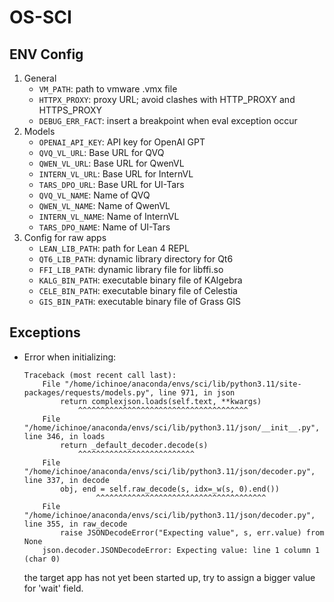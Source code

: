 # OS-SCI

## ENV Config
1. General
    - `VM_PATH`: path to vmware .vmx file
    - `HTTPX_PROXY`: proxy URL; avoid clashes with HTTP_PROXY and HTTPS_PROXY
    - `DEBUG_ERR_FACT`: insert a breakpoint when eval exception occur
2. Models
    - `OPENAI_API_KEY`: API key for OpenAI GPT
    - `QVQ_VL_URL`: Base URL for QVQ
    - `QWEN_VL_URL`: Base URL for QwenVL
    - `INTERN_VL_URL`: Base URL for InternVL
    - `TARS_DPO_URL`: Base URL for UI-Tars
    - `QVQ_VL_NAME`: Name of QVQ
    - `QWEN_VL_NAME`: Name of QwenVL
    - `INTERN_VL_NAME`: Name of InternVL
    - `TARS_DPO_NAME`: Name of UI-Tars
3. Config for raw apps
    - `LEAN_LIB_PATH`: path for Lean 4 REPL
    - `QT6_LIB_PATH`: dynamic library directory for Qt6
    - `FFI_LIB_PATH`: dynamic library file for libffi.so
    - `KALG_BIN_PATH`: executable binary file of KAlgebra
    - `CELE_BIN_PATH`: executable binary file of Celestia
    - `GIS_BIN_PATH`: executable binary file of Grass GIS

## Exceptions
- Error when initializing:

    ```shell
    Traceback (most recent call last):
        File "/home/ichinoe/anaconda/envs/sci/lib/python3.11/site-packages/requests/models.py", line 971, in json
            return complexjson.loads(self.text, **kwargs)
                ^^^^^^^^^^^^^^^^^^^^^^^^^^^^^^^^^^^^^^
        File "/home/ichinoe/anaconda/envs/sci/lib/python3.11/json/__init__.py", line 346, in loads
            return _default_decoder.decode(s)
                ^^^^^^^^^^^^^^^^^^^^^^^^^^
        File "/home/ichinoe/anaconda/envs/sci/lib/python3.11/json/decoder.py", line 337, in decode
            obj, end = self.raw_decode(s, idx=_w(s, 0).end())
                    ^^^^^^^^^^^^^^^^^^^^^^^^^^^^^^^^^^^^^^
        File "/home/ichinoe/anaconda/envs/sci/lib/python3.11/json/decoder.py", line 355, in raw_decode
            raise JSONDecodeError("Expecting value", s, err.value) from None
        json.decoder.JSONDecodeError: Expecting value: line 1 column 1 (char 0)
    ```

    the target app has not yet been started up, try to assign a bigger value for 'wait' field.
